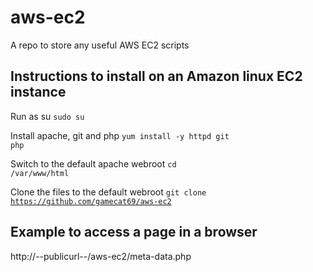 # aws-ec2
A repo to store any useful AWS EC2 scripts

## Instructions to install on an Amazon linux EC2 instance

Run as su
<code>sudo su</code>

Install apache, git and php
<code>yum install -y httpd git php</code>

Switch to the default apache webroot
<code>cd /var/www/html</code>

Clone the files to the default webroot
<code>git clone https://github.com/gamecat69/aws-ec2</code>

## Example to access a page in a browser
http://--publicurl--/aws-ec2/meta-data.php

